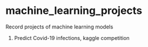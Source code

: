 # machine_learning_projects
Record projects of machine learning models
1. Predict Covid-19 infections, kaggle competition
